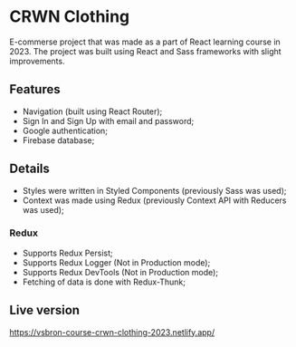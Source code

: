 # CRWN Clothing
E-commerse project that was made as a part of React learning course in 2023. The project was built using React and Sass frameworks with slight improvements.

## Features
 - Navigation (built using React Router);
 - Sign In and Sign Up with email and password;
 - Google authentication;
 - Firebase database;

## Details
 - Styles were written in Styled Components (previously Sass was used);
 - Context was made using Redux (previously Context API with Reducers was used);

### Redux
 - Supports Redux Persist;
 - Supports Redux Logger (Not in Production mode);
 - Supports Redux DevTools (Not in Production mode);
 - Fetching of data is done with Redux-Thunk;

## Live version
https://vsbron-course-crwn-clothing-2023.netlify.app/